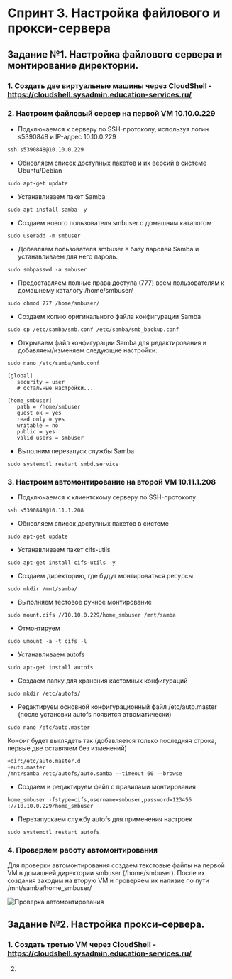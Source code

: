 #

# Спринт 3. Настройка файлового и прокси-сервера
## Задание №1. Настройка файлового сервера и монтирование директории. 
### 1. Создать две виртуальные машины через CloudShell - https://cloudshell.sysadmin.education-services.ru/
### 2. Настроим файловый сервер на первой VM 10.10.0.229

- Подключаемся к серверу по SSH-протоколу, используя логин s5390848 и IP-адрес 10.10.0.229
```commandline
ssh s5390848@10.10.0.229
```

-  Обновляем список доступных пакетов и их версий в системе Ubuntu/Debian
```commandline
sudo apt-get update
```

-  Устанавливаем пакет Samba 
```commandline
sudo apt install samba -y
```

- Создаем нового пользователя smbuser с домашним каталогом 
```commandline
sudo useradd -m smbuser
```

- Добавляем пользователя smbuser в базу паролей Samba и устанавливаем для него пароль.
```commandline
sudo smbpasswd -a smbuser
```

- Предоставляем полные права доступа (777) всем пользователям к домашнему каталогу /home/smbuser/
```commandline
sudo chmod 777 /home/smbuser/
```

- Создаем копию оригинального файла конфигурации Samba
```commandline
sudo cp /etc/samba/smb.conf /etc/samba/smb_backup.conf
``` 


-  Открываем файл конфигурации Samba для редактирования и добавляем/изменяем следующие настройки:
```commandline
sudo nano /etc/samba/smb.conf
```

```commandline
[global]
   security = user
   # остальные настройки...

[home_smbuser]
   path = /home/smbuser
   guest ok = yes
   read only = yes
   writable = no
   public = yes
   valid users = smbuser
```

- Выполним перезапуск службы Samba
```commandline
sudo systemctl restart smbd.service
```

### 3. Настроим автомонтирование на второй VM 10.11.1.208

-  Подключаемся к клиентскому серверу по SSH-протоколу
```commandline
ssh s5390848@10.11.1.208
```

- Обновляем список доступных пакетов в системе
```commandline
sudo apt-get update
```

-  Устанавливаем пакет cifs-utils
```commandline
sudo apt-get install cifs-utils -y
```

- Создаем директорию, где будут монтироваться ресурсы
```commandline
sudo mkdir /mnt/samba/
```

- Выполняем тестовое ручное монтирование 
```commandline
sudo mount.cifs //10.10.0.229/home_smbuser /mnt/samba
```

- Отмонтируем 
```commandline
sudo umount -a -t cifs -l
```

- Устанавливаем autofs
```commandline
sudo apt-get install autofs
```

- Создаем папку для хранения кастомных конфигураций
```commandline
sudo mkdir /etc/autofs/
```

- Редактируем основной конфигурационный файл /etc/auto.master (после установки autofs появится атвоматически)
```commandline
sudo nano /etc/auto.master
```

Конфиг будет выглядеть так (добавляется только последняя строка, первые две оставляем без изменений)
```commandline
+dir:/etc/auto.master.d
+auto.master
/mnt/samba /etc/autofs/auto.samba --timeout 60 --browse
```

- Создаем и редактируем файл с правилами монтирования
```commandline
home_smbuser -fstype=cifs,username=smbuser,password=123456 ://10.10.0.229/home_smbuser
```

- Перезапускаем службу autofs для применения настроек
```commandline
sudo systemctl restart autofs
```

### 4. Проверяем работу автомонтирования 

Для проверки автомонтирования создаем текстовые файлы на первой VM в домашней директории smbuser (/home/smbuser). После их создания заходим на вторую VM и проверяем их нализие по пути /mnt/samba/home_smbuser/

![Проверка автомонтирования](/images/img.png)

## Задание №2. Настройка прокси-сервера.


### 1. Создать третью VM через CloudShell - https://cloudshell.sysadmin.education-services.ru/
2. 